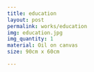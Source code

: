 ```yaml
---
title: education
layout: post
permalink: works/education
img: education.jpg
img_quantity: 1
material: Oil on canvas
size: 90cm x 60cm

---
```

